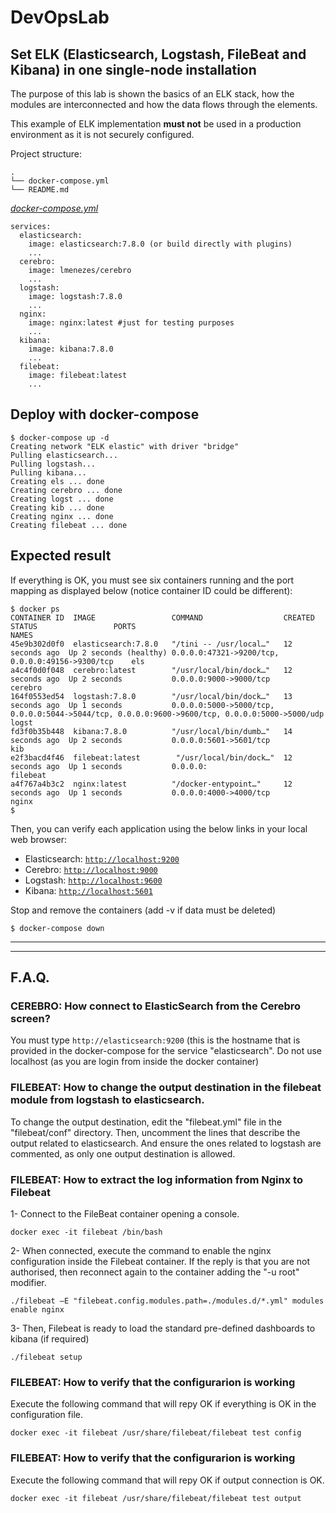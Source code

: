# DevOpsLab
## Set ELK (Elasticsearch, Logstash, FileBeat and Kibana) in one single-node installation

The purpose of this lab is shown the basics of an ELK stack, how the modules are interconnected 
and how the data flows through the elements.

This example of ELK implementation **must not** be used in a production environment as it is not securely configured.

Project structure:
```
.
└── docker-compose.yml
└── README.md
```

[_docker-compose.yml_](docker-compose.yml)
```
services:
  elasticsearch:
    image: elasticsearch:7.8.0 (or build directly with plugins)
    ...
  cerebro:
    image: lmenezes/cerebro
    ...
  logstash:
    image: logstash:7.8.0
    ...
  nginx:
    image: nginx:latest #just for testing purposes
    ...
  kibana:
    image: kibana:7.8.0
    ...
  filebeat:   
    image: filebeat:latest
    ...
```

## Deploy with docker-compose

```
$ docker-compose up -d
Creating network "ELK elastic" with driver "bridge"
Pulling elasticsearch...
Pulling logstash...
Pulling kibana...
Creating els ... done
Creating cerebro ... done
Creating logst ... done
Creating kib ... done
Creating nginx ... done
Creating filebeat ... done
```

## Expected result

If everything is OK, you must see six containers running and the port mapping as displayed below (notice container ID could be different):
```
$ docker ps
CONTAINER ID  IMAGE                 COMMAND                  CREATED         STATUS                 PORTS                                               NAMES
45e9b302d0f0  elasticsearch:7.8.0   "/tini -- /usr/local…"   12 seconds ago  Up 2 seconds (healthy) 0.0.0.0:47321->9200/tcp, 0.0.0.0:49156->9300/tcp    els
a4c4f0d0f048  cerebro:latest        "/usr/local/bin/dock…"   12 seconds ago  Up 2 seconds           0.0.0.0:9000->9000/tcp                              cerebro
164f0553ed54  logstash:7.8.0        "/usr/local/bin/dock…"   13 seconds ago  Up 1 seconds           0.0.0.0:5000->5000/tcp, 0.0.0.0:5044->5044/tcp, 0.0.0.0:9600->9600/tcp, 0.0.0.0:5000->5000/udp   logst
fd3f0b35b448  kibana:7.8.0          "/usr/local/bin/dumb…"   14 seconds ago  Up 2 seconds           0.0.0.0:5601->5601/tcp                               kib
e2f3bacd4f46  filebeat:latest        "/usr/local/bin/dock…"  12 seconds ago  Up 1 seconds           0.0.0.0:                                             filebeat
a4f767a4b3c2  nginx:latest          "/docker-entypoint…"     12 seconds ago  Up 1 seconds           0.0.0.0:4000->4000/tcp                               nginx
$ 
```

Then, you can verify each application using the below links in your local web browser:

* Elasticsearch: [`http://localhost:9200`](http://localhost:9200)
* Cerebro: [`http://localhost:9000`](http://localhost:9000)
* Logstash: [`http://localhost:9600`](http://localhost:9600)
* Kibana: [`http://localhost:5601`](http://localhost:5601)

Stop and remove the containers (add -v if data must be deleted)
```
$ docker-compose down
```
---
---
## F.A.Q.

### CEREBRO: How connect to ElasticSearch from the Cerebro screen?
You must type `http://elasticsearch:9200` (this is the hostname that is provided in the docker-compose for the service "elasticsearch". 
Do not use localhost (as you are login from inside the docker container)

### FILEBEAT: How to change the output destination in the filebeat module from logstash to elasticsearch.
To change the output destination, edit the "filebeat.yml" file in the "filebeat/conf" directory.
Then, uncomment the lines that describe the output related to elasticsearch.
And ensure the ones related to logstash are commented, as only one output destination is allowed.

### FILEBEAT: How to extract the log information from Nginx to Filebeat
  1- Connect to the FileBeat container opening a console.
```
docker exec -it filebeat /bin/bash
```
  2- When connected, execute the command to enable the nginx configuration inside the Filebeat container. If the reply is that you are not authorised, then reconnect again to the container adding the "-u root" modifier.
```
./filebeat –E "filebeat.config.modules.path=./modules.d/*.yml" modules enable nginx
```
  3- Then, Filebeat is ready to load the standard pre-defined dashboards to kibana (if required)
```
./filebeat setup
```
### FILEBEAT: How to verify that the configurarion is working
Execute the following command that will repy OK if everything is OK in the configuration file.
```
docker exec -it filebeat /usr/share/filebeat/filebeat test config
```
### FILEBEAT: How to verify that the configurarion is working
Execute the following command that will repy OK if output connection is OK.
```
docker exec -it filebeat /usr/share/filebeat/filebeat test output
```

